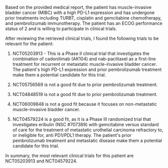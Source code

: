 Based on the provided medical report, the patient has muscle-invasive bladder cancer (MIBC) with a high PD-L1 expression and has undergone prior treatments including TURBT, cisplatin and gemcitabine chemotherapy, and pembrolizumab immunotherapy. The patient has an ECOG performance status of 2 and is willing to participate in clinical trials.

After reviewing the retrieved clinical trials, I found the following trials to be relevant for the patient:

1. NCT05203913 - This is a Phase II clinical trial that investigates the combination of cadonilimab (AK104) and nab-paclitaxel as a first-line treatment for recurrent or metastatic muscle-invasive bladder cancer. The patient's high PD-L1 expression and prior pembrolizumab treatment make them a potential candidate for this trial.

2. NCT05756569 is not a good fit due to prior pembrolizumab treatment.

3. NCT04848519 is not a good fit due to prior pembrolizumab treatment.

4. NCT06009848 is not a good fit because it focuses on non-metastatic muscle-invasive bladder cancer.

5. NCT04579224 is a good fit, as it is a Phase III randomized trial that investigates eribulin (NSC #707389) with gemcitabine versus standard of care for the treatment of metastatic urothelial carcinoma refractory to, or ineligible for, anti PD1/PDL1 therapy. The patient's prior pembrolizumab treatment and metastatic disease make them a potential candidate for this trial.

In summary, the most relevant clinical trials for this patient are NCT05203913 and NCT04579224.